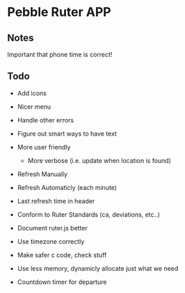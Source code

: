 # Pebble Ruter APP

## Notes
Important that phone time is correct!

## Todo
* Add icons
* Nicer menu

* Handle other errors

* Figure out smart ways to have text

* More user friendly
  - More verbose (i.e. update when location is found)

* Refresh Manually
* Refresh Automaticly (each minute)
* Last refresh time in header

* Conform to Ruter Standards (ca, deviations, etc..)

* Document ruter.js better

* Use timezone correctly

* Make safer c code, check stuff

* Use less memory, dynamicly allocate just what we need

* Countdown timer for departure